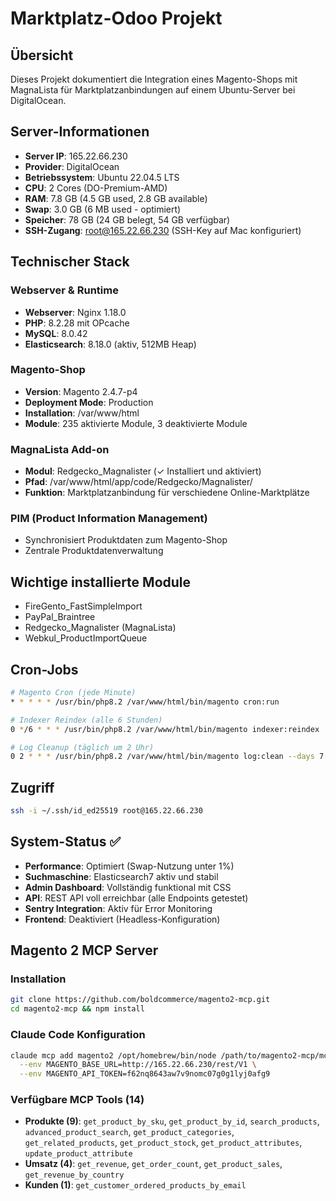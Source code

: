 # Marktplatz-Odoo Projekt

## Übersicht
Dieses Projekt dokumentiert die Integration eines Magento-Shops mit MagnaLista für Marktplatzanbindungen auf einem Ubuntu-Server bei DigitalOcean.

## Server-Informationen
- **Server IP**: 165.22.66.230
- **Provider**: DigitalOcean
- **Betriebssystem**: Ubuntu 22.04.5 LTS
- **CPU**: 2 Cores (DO-Premium-AMD)
- **RAM**: 7.8 GB (4.5 GB used, 2.8 GB available)
- **Swap**: 3.0 GB (6 MB used - optimiert)
- **Speicher**: 78 GB (24 GB belegt, 54 GB verfügbar)
- **SSH-Zugang**: root@165.22.66.230 (SSH-Key auf Mac konfiguriert)

## Technischer Stack

### Webserver & Runtime
- **Webserver**: Nginx 1.18.0
- **PHP**: 8.2.28 mit OPcache
- **MySQL**: 8.0.42
- **Elasticsearch**: 8.18.0 (aktiv, 512MB Heap)

### Magento-Shop
- **Version**: Magento 2.4.7-p4
- **Deployment Mode**: Production
- **Installation**: /var/www/html
- **Module**: 235 aktivierte Module, 3 deaktivierte Module

### MagnaLista Add-on
- **Modul**: Redgecko_Magnalister (✓ Installiert und aktiviert)
- **Pfad**: /var/www/html/app/code/Redgecko/Magnalister/
- **Funktion**: Marktplatzanbindung für verschiedene Online-Marktplätze

### PIM (Product Information Management)
- Synchronisiert Produktdaten zum Magento-Shop
- Zentrale Produktdatenverwaltung

## Wichtige installierte Module
- FireGento_FastSimpleImport
- PayPal_Braintree
- Redgecko_Magnalister (MagnaLista)
- Webkul_ProductImportQueue

## Cron-Jobs
```bash
# Magento Cron (jede Minute)
* * * * * /usr/bin/php8.2 /var/www/html/bin/magento cron:run

# Indexer Reindex (alle 6 Stunden)
0 */6 * * * /usr/bin/php8.2 /var/www/html/bin/magento indexer:reindex

# Log Cleanup (täglich um 2 Uhr)
0 2 * * * /usr/bin/php8.2 /var/www/html/bin/magento log:clean --days 7
```

## Zugriff
```bash
ssh -i ~/.ssh/id_ed25519 root@165.22.66.230
```

## System-Status ✅
- **Performance**: Optimiert (Swap-Nutzung unter 1%)
- **Suchmaschine**: Elasticsearch7 aktiv und stabil
- **Admin Dashboard**: Vollständig funktional mit CSS
- **API**: REST API voll erreichbar (alle Endpoints getestet)
- **Sentry Integration**: Aktiv für Error Monitoring
- **Frontend**: Deaktiviert (Headless-Konfiguration)

## Magento 2 MCP Server

### Installation
```bash
git clone https://github.com/boldcommerce/magento2-mcp.git
cd magento2-mcp && npm install
```

### Claude Code Konfiguration
```bash
claude mcp add magento2 /opt/homebrew/bin/node /path/to/magento2-mcp/mcp-server.js \
  --env MAGENTO_BASE_URL=http://165.22.66.230/rest/V1 \
  --env MAGENTO_API_TOKEN=f62nq8643aw7v9nomc07g0g1lyj0afg9
```

### Verfügbare MCP Tools (14)
- **Produkte (9)**: `get_product_by_sku`, `get_product_by_id`, `search_products`, `advanced_product_search`, `get_product_categories`, `get_related_products`, `get_product_stock`, `get_product_attributes`, `update_product_attribute`
- **Umsatz (4)**: `get_revenue`, `get_order_count`, `get_product_sales`, `get_revenue_by_country`
- **Kunden (1)**: `get_customer_ordered_products_by_email`